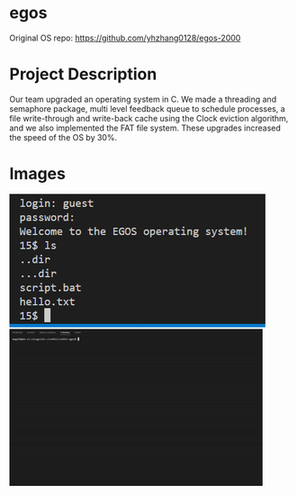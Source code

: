 # egos
Original OS repo: https://github.com/yhzhang0128/egos-2000
# Project Description
Our team upgraded an operating system in C. We made a threading and semaphore package, multi level feedback queue to schedule processes, a file write-through and write-back cache using the Clock eviction algorithm, and we also implemented the FAT file system. These upgrades increased the speed of the OS by 30%.
# Images
![Login Screen](https://github.com/MitchellGray100/egos/blob/main/readMeImages/Login.PNG)<br>
![Bootup](https://github.com/MitchellGray100/egos/blob/main/readMeImages/Bootup.gif)
